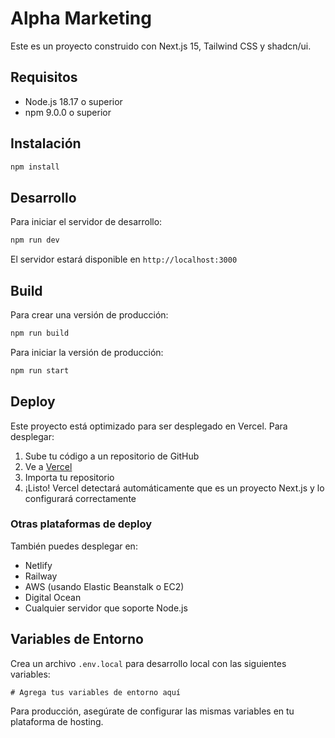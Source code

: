 # Alpha Marketing

Este es un proyecto construido con Next.js 15, Tailwind CSS y shadcn/ui.

## Requisitos

- Node.js 18.17 o superior
- npm 9.0.0 o superior

## Instalación

```bash
npm install
```

## Desarrollo

Para iniciar el servidor de desarrollo:

```bash
npm run dev
```

El servidor estará disponible en `http://localhost:3000`

## Build

Para crear una versión de producción:

```bash
npm run build
```

Para iniciar la versión de producción:

```bash
npm run start
```

## Deploy

Este proyecto está optimizado para ser desplegado en Vercel. Para desplegar:

1. Sube tu código a un repositorio de GitHub
2. Ve a [Vercel](https://vercel.com)
3. Importa tu repositorio
4. ¡Listo! Vercel detectará automáticamente que es un proyecto Next.js y lo configurará correctamente

### Otras plataformas de deploy

También puedes desplegar en:
- Netlify
- Railway
- AWS (usando Elastic Beanstalk o EC2)
- Digital Ocean
- Cualquier servidor que soporte Node.js

## Variables de Entorno

Crea un archivo `.env.local` para desarrollo local con las siguientes variables:

```
# Agrega tus variables de entorno aquí
```

Para producción, asegúrate de configurar las mismas variables en tu plataforma de hosting. 